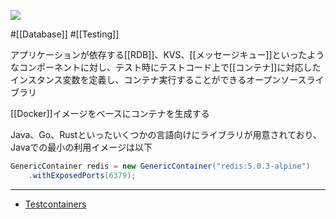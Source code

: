 ![](https://testcontainers.com/images/testcontainers-logo.svg)

#[[Database]] #[[Testing]]

アプリケーションが依存する[[RDB]]、KVS、[[メッセージキュー]]といったようなコンポーネントに対し、テスト時にテストコード上で[[コンテナ]]に対応したインスタンス変数を定義し、コンテナ実行することができるオープンソースライブラリ

[[Docker]]イメージをベースにコンテナを生成する

Java、Go、Rustといったいくつかの言語向けにライブラリが用意されており、Javaでの最小の利用イメージは以下

```java
GenericContainer redis = new GenericContainer("redis:5.0.3-alpine")
    .withExposedPorts(6379);
```

---

- [Testcontainers](https://testcontainers.com/?language=java)